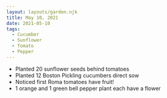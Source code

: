 ```yaml
---
layout: layouts/garden.njk
title: May 10, 2021
date: 2021-05-10
tags:
  - Cucumber
  - Sunflower
  - Tomato
  - Pepper
---
```

* Planted 20 sunflower seeds behind tomatoes
* Planted 12 Boston Pickling cucumbers direct sow
* Noticed first Roma tomatoes have fruit!
* 1 orange and 1 green bell pepper plant each have a flower